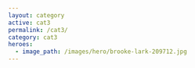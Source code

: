 ```yaml
---
layout: category
active: cat3
permalink: /cat3/
category: cat3
heroes: 
  - image_path: /images/hero/brooke-lark-209712.jpg
---
```

